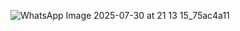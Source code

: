 ![WhatsApp Image 2025-07-30 at 21 13 15_75ac4a11](https://github.com/user-attachments/assets/b66881ae-9176-4105-ab05-0f05e369a552)
